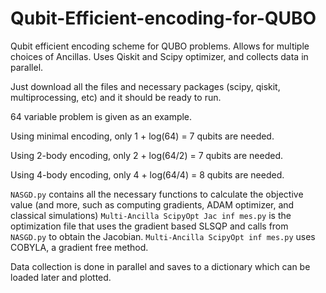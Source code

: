 # Qubit-Efficient-encoding-for-QUBO
Qubit efficient encoding scheme for QUBO problems. Allows for multiple choices of Ancillas. Uses Qiskit and Scipy optimizer, and collects data in parallel.

Just download all the files and necessary packages (scipy, qiskit, multiprocessing, etc) and it should be ready to run.

64 variable problem is given as an example. 

Using minimal encoding, only 1 + log(64) = 7 qubits are needed.

Using 2-body encoding, only 2 + log(64/2) = 7 qubits are needed.

Using 4-body encoding, only 4 + log(64/4) = 8 qubits are needed.


`NASGD.py` contains all the necessary functions to calculate the objective value (and more, such as computing gradients, ADAM optimizer, and classical simulations)
`Multi-Ancilla ScipyOpt Jac inf mes.py` is the optimization file that uses the gradient based SLSQP and calls from `NASGD.py` to obtain the Jacobian.
`Multi-Ancilla ScipyOpt inf mes.py` uses COBYLA, a gradient free method.

Data collection is done in parallel and saves to a dictionary which can be loaded later and plotted.




